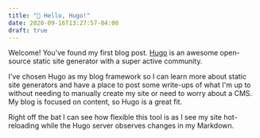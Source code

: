 ```yaml
---
title: "👋 Hello, Hugo!"
date: 2020-09-16T13:27:57-04:00
draft: true
---
```


Welcome! You've found my first blog post. [Hugo](https://gohugo.io) is an awesome open-source static site generator with a super active community. 

I've chosen Hugo as my blog framework so I can learn more about static site generators and have a place to post some write-ups of what I'm up to without needing to manually create my site or need to worry about a CMS. My blog is focused on content, so Hugo is a great fit. 

Right off the bat I can see how flexible this tool is as I see my site hot-reloading while the Hugo server observes changes in my Markdown.